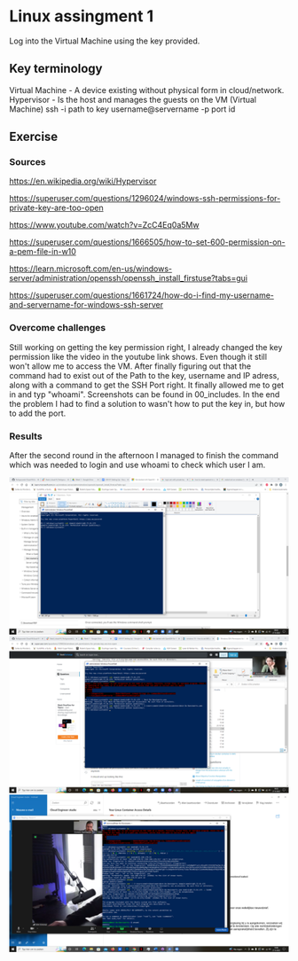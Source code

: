 # Linux assingment 1
Log into the Virtual Machine using the key provided.

## Key terminology
Virtual Machine - A device existing without physical form in cloud/network.
Hypervisor - Is the host and manages the guests on the VM (Virtual Machine)
ssh -i path to key username@servername -p port id

## Exercise
### Sources
https://en.wikipedia.org/wiki/Hypervisor

https://superuser.com/questions/1296024/windows-ssh-permissions-for-private-key-are-too-open

https://www.youtube.com/watch?v=ZcC4Eq0a5Mw

https://superuser.com/questions/1666505/how-to-set-600-permission-on-a-pem-file-in-w10

https://learn.microsoft.com/en-us/windows-server/administration/openssh/openssh_install_firstuse?tabs=gui

https://superuser.com/questions/1661724/how-do-i-find-my-username-and-servername-for-windows-ssh-server

### Overcome challenges
Still working on getting the key permission right, I already changed the key permission like the video in the youtube link shows. Even though it still won't allow me to access the VM. After finally figuring out that the command had to exist out of the Path to the key, username and IP adress, along with a command to get the SSH Port right. It finally allowed me to get in and typ "whoami". Screenshots can be found in 00_includes. In the end the problem I had to find a solution to wasn't how to put the key in, but how to add the port.

### Results
 After the second round in the afternoon I managed to finish the command which was needed to login and use whoami to check which user I am.

![no login](https://github.com/Techgrounds-Cloud-9/cloud-9-Ephraim52/blob/9a2b667f95517aca42a70fa81be83cd8d453976b/00_includes/week%201/assignment%203/OpenSSH%20failed%20key.png)
![key usage](https://github.com/Techgrounds-Cloud-9/cloud-9-Ephraim52/blob/9a2b667f95517aca42a70fa81be83cd8d453976b/00_includes/week%201/assignment%203/Still%20no%20access.png)
![Succes](https://github.com/Techgrounds-Cloud-9/cloud-9-Ephraim52/blob/9a2b667f95517aca42a70fa81be83cd8d453976b/00_includes/week%201/assignment%203/whoami.png)
